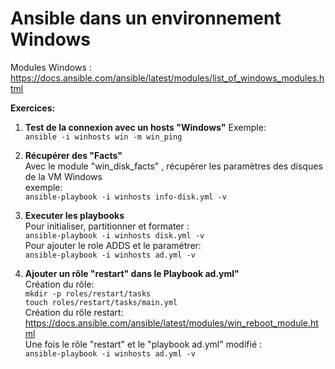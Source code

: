 # Ansible dans un environnement Windows
Modules Windows :<br/>
https://docs.ansible.com/ansible/latest/modules/list_of_windows_modules.html<br/>

**Exercices:**<br/>
1. **Test de la connexion avec un hosts "Windows"**
Exemple:<br/>
``
ansible -i winhosts win -m win_ping
``<br/>
2. **Récupérer des "Facts"**<br/>
Avec le module "win_disk_facts" , récupérer les paramètres des disques de la VM Windows<br/>
exemple:<br/>
``
ansible-playbook -i winhosts info-disk.yml -v
``<br/>

3. **Executer les playbooks**<br/>
Pour initialiser, partitionner et formater :<br/>
``
ansible-playbook -i winhosts disk.yml -v
``<br/>
Pour ajouter le role ADDS et le paramétrer: <br/>
``
ansible-playbook -i winhosts ad.yml -v
``<br/>

4. **Ajouter un rôle "restart" dans le Playbook ad.yml"**<br/>
Création du rôle:<br/>
``
mkdir -p roles/restart/tasks
``<br/>
``
touch roles/restart/tasks/main.yml
``<br/>
Création du rôle restart:<br/>
https://docs.ansible.com/ansible/latest/modules/win_reboot_module.html<br>
Une fois le rôle "restart" et le "playbook ad.yml" modifié :<br/>
``
ansible-playbook -i winhosts ad.yml -v
``<br/>

